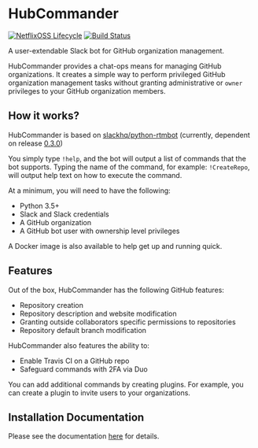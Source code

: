 HubCommander
=====================
[![NetflixOSS Lifecycle](https://img.shields.io/osslifecycle/Netflix/osstracker.svg)]()
[![Build Status](https://travis-ci.org/r3nrut/hubcommander.svg?branch=master)](https://travis-ci.org/r3nrut/hubcommander)

A user-extendable Slack bot for GitHub organization management. 

HubCommander provides a chat-ops means for managing GitHub organizations. 
It creates a simple way to perform privileged GitHub organization management tasks without granting
administrative or `owner` privileges to your GitHub organization members.

How it works?
-------------
HubCommander is based on [slackhq/python-rtmbot](https://github.com/slackhq/python-rtmbot) 
(currently, dependent on release [0.3.0](https://github.com/slackhq/python-rtmbot/releases/tag/0.3.0))

You simply type `!help`, and the bot will output a list of commands that the bot supports. Typing
the name of the command, for example: `!CreateRepo`, will output help text on how to execute the command.

At a minimum, you will need to have the following:
* Python 3.5+
* Slack and Slack credentials
* A GitHub organization
* A GitHub bot user with ownership level privileges

A Docker image is also available to help get up and running quick.

Features
-------------
Out of the box, HubCommander has the following GitHub features:
* Repository creation
* Repository description and website modification
* Granting outside collaborators specific permissions to repositories
* Repository default branch modification

HubCommander also features the ability to:
* Enable Travis CI on a GitHub repo
* Safeguard commands with 2FA via Duo

You can add additional commands by creating plugins. For example, you can create a plugin to invite users 
to your organizations.

Installation Documentation
-----------
Please see the documentation [here](docs/installation.md) for details.

